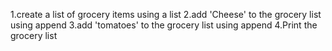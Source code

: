 1.create  a list of grocery items using a list
2.add 'Cheese' to the grocery list using append
3.add 'tomatoes' to the grocery list using append
4.Print the grocery list


